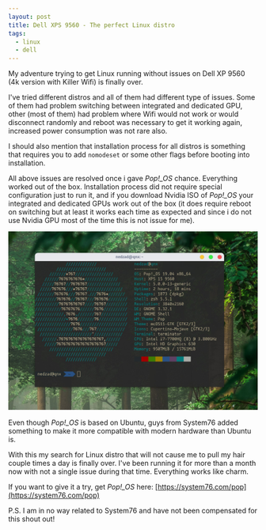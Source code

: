 ```yaml
---
layout: post
title: Dell XPS 9560 - The perfect Linux distro
tags:
  - linux
  - dell
---
```


My adventure trying to get Linux running without issues on Dell XP 9560 (4k version with Killer Wifi)
is finally over.

I've tried different distros and all of them had different type of issues. Some of them had problem switching between
integrated and dedicated GPU, other (most of them) had problem where Wifi would not work or would disconnect randomly and
reboot was necessary to get it working again, increased power consumption was not rare also.

I should also mention that installation process for all distros is something that requires you to add `nomodeset` or some other
flags before booting into installation.

All above issues are resolved once i gave _Pop!\_OS_ chance. Everything worked out of the box. Installation process did not require
special configuration just to run it, and if you download Nvidia ISO of _Pop!\_OS_ your integrated and dedicated GPUs work out of the box (it does require reboot on switching but at least it works each time as expected and since i do not use Nvidia GPU most of the time this is not issue for me).

![neofetch](/images/pop_os_ss.jpg)

Even though _Pop!\_OS_ is based on Ubuntu, guys from System76 added something to make it more compatible with modern hardware than Ubuntu is.

With this my search for Linux distro that will not cause me to pull my hair couple times a day is finally over. I've been running it for more than a month now
with not a single issue during that time. Everything works like charm.

If you want to give it a try, get _Pop!\_OS_ here: [https://system76.com/pop](https://system76.com/pop)

P.S.
I am in no way related to System76 and have not been compensated for this shout out!
